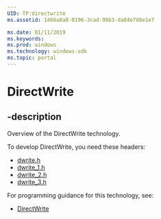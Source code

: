 ```yaml
---
UID: TP:directwrite
ms.assetid: 1466a8a8-0196-3cad-99b3-da84e788e1e7

ms.date: 01/11/2019
ms.keywords: 
ms.prod: windows
ms.technology: windows-sdk
ms.topic: portal
---
```


# DirectWrite

## -description

Overview of the DirectWrite technology.

To develop DirectWrite, you need these headers:

 * [dwrite.h](../dwrite/index.md)
 * [dwrite_1.h](../dwrite_1/index.md)
 * [dwrite_2.h](../dwrite_2/index.md)
 * [dwrite_3.h](../dwrite_3/index.md)

For programming guidance for this technology, see:
* [DirectWrite](/windows/desktop/directwrite)

